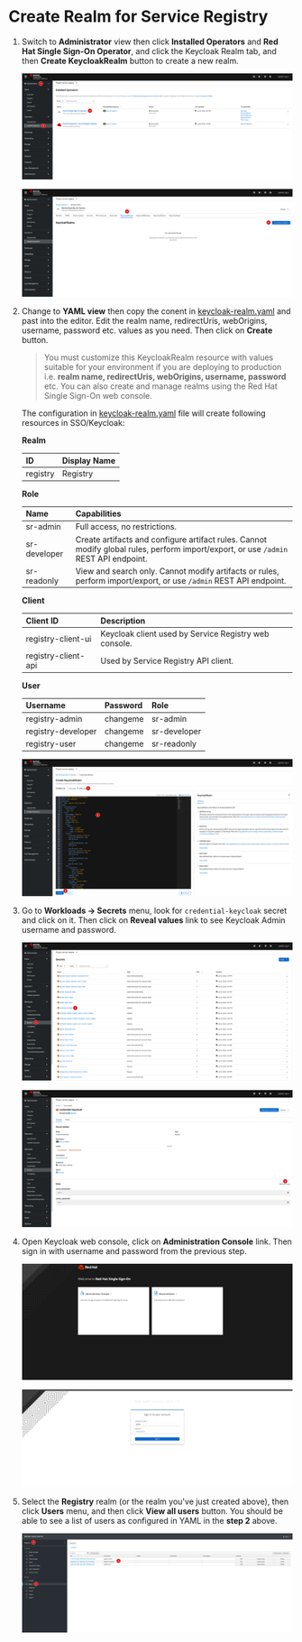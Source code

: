 # Create Realm for Service Registry

1. Switch to **Administrator** view then click **Installed Operators** and **Red Hat Single Sign-On Operator**, and click the Keycloak Realm tab, and then **Create KeycloakRealm** button to create a new realm.

   ![Realm setup](../../images/sso-realm-setup-1.png)

   ![Realm setup](../../images/sso-realm-setup-2.png)

2. Change to **YAML view** then copy the conent in [keycloak-realm.yaml](../../manifest/keycloak-realm.yaml) and past into the editor. Edit the realm name, redirectUris, webOrigins, username, password etc. values as you need. Then click on **Create** button.

   > You must customize this KeycloakRealm resource with values suitable for your environment if you are deploying to production i.e. **realm name, redirectUris, webOrigins, username, password** etc. You can also create and manage realms using the Red Hat Single Sign-On web console.

   The configuration in [keycloak-realm.yaml](../../manifest/keycloak-realm.yaml) file will create following resources in SSO/Keycloak:

   **Realm**

   | **ID**       | **Display Name** |
   |----------|--------------|
   | registry | Registry     |

   **Role**

   | **Name**     | **Capabilities**                                                                                                                    |
   |--------------|-------------------------------------------------------------------------------------------------------------------------------------|
   | sr-admin     | Full access, no restrictions.                                                                                                       |
   | sr-developer | Create artifacts and configure artifact rules. Cannot modify global rules, perform import/export, or use `/admin`  REST API endpoint. |
   | sr-readonly  | View and search only. Cannot modify artifacts or rules, perform import/export, or use   `/admin`  REST API endpoint.                  |

   **Client**

   | **Client ID**           | **Description**                                           |
   |---------------------|-------------------------------------------------------|
   | registry-client-ui  | Keycloak client used by Service Registry web console. |
   | registry-client-api | Used by Service Registry API client.                  |

   **User**

   | **Username**       | **Password** | **Role**     |
   |--------------------|--------------|--------------|
   | registry-admin     | changeme     | sr-admin     |
   | registry-developer | changeme     | sr-developer |
   | registry-user      | changeme     | sr-readonly  |

   ![Realm setup](../../images/sso-realm-setup-3.png)

3. Go to **Workloads -> Secrets** menu, look for `credential-keycloak` secret and click on it. Then click on **Reveal values** link to see Keycloak Admin username and password.

   ![Realm setup](../../images/sso-realm-setup-4.png)

   ![Realm setup](../../images/sso-realm-setup-5.png)

4. Open Keycloak web console, click on **Administration Console** link. Then sign in with username and password from the previous step.

   ![Realm setup](../../images/sso-operator-installation-11.png)

   ![Realm setup](../../images/sso-realm-setup-6.png)

5. Select the **Registry** realm (or the realm you've just created above), then click **Users** menu, and then click **View all users** button. You should be able to see a list of users as configured in YAML in the **step 2** above.

   ![Realm setup](../../images/sso-realm-setup-7.png)
